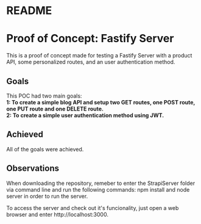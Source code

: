 # README

# Proof of Concept: Fastify Server
This is a proof of concept made for testing a Fastify Server with a product API, some personalized routes, and an user authentication method.

<h2> Goals </h2>
<p>
	This POC had two main goals: <br>
	<b> 1: To create a simple blog API and setup two GET routes, one POST route, one PUT route and one DELETE route. </b> <br>
	<b> 2: To create a simple user authentication method using JWT. </b> <br>
</p>

<h2> Achieved </h2>
<p>
  All of the goals were achieved.
</p>

<h2> Observations </h2>
<p> When downloading the repository, remeber to enter the StrapiServer folder via command line and run the following commands: npm install and node server in order to run the server. </p>
<p> To access the server and check out it's funcionality, just open a web browser and enter http://localhost:3000. </p>
